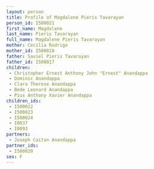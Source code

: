 ```yaml
---
layout: person
title: Profile of Magdalene Pieris Tavarayan
person_id: I500021
first_name: Magdalene
last_name: Pieris Tavarayan
full_name: Magdalene Pieris Tavarayan
mother: Cecilia Rodrigo
mother_id: I500018
father: Saviel Pieris Tavarayan
father_id: I500017
children:
 - Christopher Ernest Anthony John "Ernest" Anandappa
 - Dominic Anandappa
 - Clara Therese Anandappa
 - Bede Leonard Anandappa
 - Pius Anthony Xavier Anandappa
children_ids:
 - I500022
 - I500023
 - I500024
 - I0037
 - I0093
partners:
 - Joseph Caitan Anandappa
partner_ids:
 - I500020
sex: F
---
```


